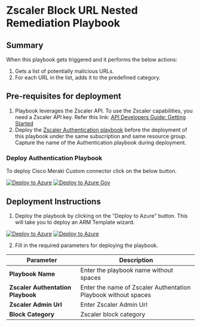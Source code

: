 # Zscaler Block URL Nested Remediation Playbook



## Summary
 When this playbook gets triggered and it performs the below actions:
 1. Gets a list of potentially malicious URLs.
 2. For each URL in the list, adds it to the predefined category.


 ## Pre-requisites for deployment
1. Playbook leverages the Zscaler API. To use the Zscaler capabilities, you need a Zscaler API key. Refer this link: [API Developers Guide: Getting Started](https://help.zscaler.com/zia/api-getting-started)
3. Deploy the [Zscaler Authentication playbook](./Authentication/) before the deployment of this playbook under the same subscription and same resource group. Capture the name of the Authentication playbook during deployment.

### Deploy Authentication Playbook

To deploy Cisco Meraki Custom connector click on the below button.

[![Deploy to Azure](https://aka.ms/deploytoazurebutton)](https://portal.azure.com/#create/Microsoft.Template/uri/https%3A%2F%2Fraw.githubusercontent.com%2FAzure%2FAzure-Sentinel%2Fmaster%2FPlaybooks%2FZscaler%2FAuthentication%2Fazuredeploy.json) [![Deploy to Azure Gov](https://aka.ms/deploytoazuregovbutton)](https://portal.azure.us/#create/Microsoft.Template/uri/https%3A%2F%2Fraw.githubusercontent.com%2FAzure%2FAzure-Sentinel%2Fmaster%2FPlaybooks%2FZscaler%2FAuthentication%2Fazuredeploy.json)

 ## Deployment Instructions
 1. Deploy the playbook by clicking on the "Deploy to Azure" button. This will take you to deploy an ARM Template wizard.

[![Deploy to Azure](https://aka.ms/deploytoazurebutton)](https://portal.azure.com/#create/Microsoft.Template/uri/https%3A%2F%2Fraw.githubusercontent.com%2FAzure%2FAzure-Sentinel%2Ftree%2Fmaster%2FMasterPlaybooks%2FRemediation-URL%2FZscaler-Remediation-URL%2Fazuredeploy.json) [![Deploy to Azure](https://aka.ms/deploytoazuregovbutton)](https://portal.azure.com/#create/Microsoft.Template/uri/https%3A%2F%2Fraw.githubusercontent.com%2FAzure%2FAzure-Sentinel%2Ftree%2Fmaster%2FMasterPlaybooks%2FRemediation-URL%2FZscaler-Remediation-URL%2Fazuredeploy.json)


 2. Fill in the required parameters for deploying the playbook.

 | Parameter  | Description |
| ------------- | ------------- |
| **Playbook Name** | Enter the playbook name without spaces |
| **Zscaler Authentation Playbook**|Enter the name of Zscaler Authentation Playbook without spaces |
| **Zscaler Admin Url** | Enter Zscaler Admin Url |
| **Block Category**| Zscaler block category | 

